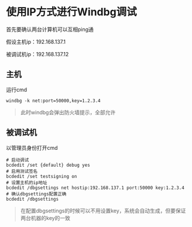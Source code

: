 # 使用IP方式进行Windbg调试

首先要确认两台计算机可以互相ping通

假设主机ip：192.168.137.1

被调试机ip：192.168.137.12

## 主机
运行cmd
```
windbg -k net:port=50000,key=1.2.3.4
```
> 此时windbg会弹出防火墙提示，全部允许
## 被调试机

以管理员身份打开cmd
```
# 启动调试
bcdedit /set {default} debug yes
# 启用测试签名
bcdedit /set testsigning on
# 设置主机的ip地址
bcdedit /dbgsettings net hostip:192.168.137.1 port:50000 key:1.2.3.4
# 确认dbgsettings配置正确
bcdedit /dbgsettings
```

> 在配置dbgsettings的时候可以不用设置key，系统会自动生成，但要保证两台机器的key的一致

